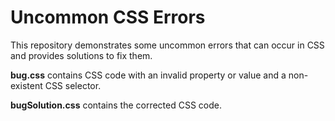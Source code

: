 # Uncommon CSS Errors
This repository demonstrates some uncommon errors that can occur in CSS and provides solutions to fix them.

**bug.css** contains CSS code with an invalid property or value and a non-existent CSS selector.

**bugSolution.css** contains the corrected CSS code.